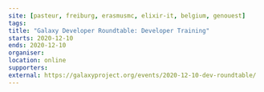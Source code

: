 ```yaml
---
site: [pasteur, freiburg, erasmusmc, elixir-it, belgium, genouest]
tags:
title: "Galaxy Developer Roundtable: Developer Training"
starts: 2020-12-10
ends: 2020-12-10
organiser:
location: online
supporters:
external: https://galaxyproject.org/events/2020-12-10-dev-roundtable/
---
```


